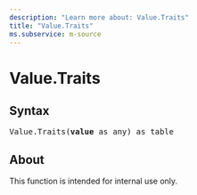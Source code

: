 ```yaml
---
description: "Learn more about: Value.Traits"
title: "Value.Traits"
ms.subservice: m-source
---
```

# Value.Traits

## Syntax

<pre>
Value.Traits(<b>value</b> as any) as table
</pre>

## About

This function is intended for internal use only.

